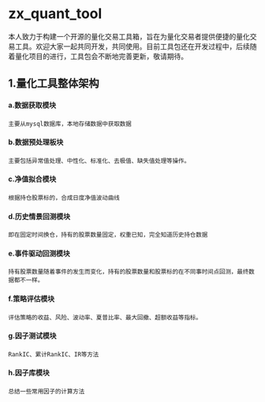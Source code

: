 # zx_quant_tool

本人致力于构建一个开源的量化交易工具箱，旨在为量化交易者提供便捷的量化交易工具。欢迎大家一起共同开发，共同使用。目前工具包还在开发过程中，后续随着量化项目的进行，工具包会不断地完善更新，敬请期待。   
## 1.量化工具整体架构
#### a.数据获取模块
    主要从mysql数据库，本地存储数据中获取数据
#### b.数据预处理板块
    主要包括异常值处理、中性化、标准化、去极值、缺失值处理等操作。
#### c.净值拟合模块
    根据持仓股票标的，合成日度净值波动曲线
#### d.历史情景回测模块
    即在固定时间换仓，持有的股票数量固定，权重已知，完全知道历史持仓数据
#### e.事件驱动回测模块
    持有股票数量随着事件的发生而变化，持有的股票数量和股票标的在不同事时间点回测，最终数据都不一样。
#### f.策略评估模块
    评估策略的收益、风险、波动率、夏普比率、最大回撤、超额收益等指标。
#### g.因子测试模块
    RankIC、累计RankIC、IR等方法
#### h.因子库模块
    总结一些常用因子的计算方法
